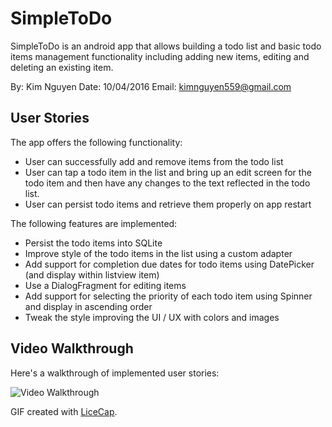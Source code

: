 # SimpleToDo

SimpleToDo is an android app that allows building a todo list and basic todo items management functionality including adding new items, editing and deleting an existing item.

By: 		Kim Nguyen 
Date: 		10/04/2016
Email: 		kimnguyen559@gmail.com

## User Stories

The app offers the following functionality:
* User can successfully add and remove items from the todo list
* User can tap a todo item in the list and bring up an edit screen for the todo item and then have any changes to the text reflected in the todo list.
* User can persist todo items and retrieve them properly on app restart


The following  features are implemented:
* Persist the todo items into SQLite
* Improve style of the todo items in the list using a custom adapter
* Add support for completion due dates for todo items using DatePicker (and display within listview item)
* Use a DialogFragment for editing items
* Add support for selecting the priority of each todo item using Spinner and display in ascending order
* Tweak the style improving the UI / UX with colors and images 


## Video Walkthrough 

Here's a walkthrough of implemented user stories:

<img src='https://giphy.com/gifs/3o6Zt78hpIX7bcvfBC?status=200' title='Video Walkthrough' width='' alt='Video Walkthrough' />

GIF created with [LiceCap](http://www.cockos.com/licecap/).


